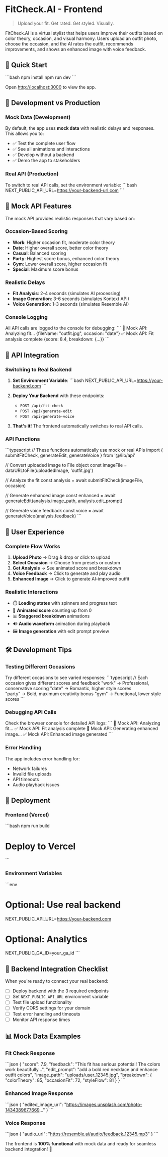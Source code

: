 # FitCheck.AI - Frontend

> Upload your fit. Get rated. Get styled. Visually.

FitCheck.AI is a virtual stylist that helps users improve their outfits based on color theory, occasion, and visual harmony. Users upload an outfit photo, choose the occasion, and the AI rates the outfit, recommends improvements, and shows an enhanced image with voice feedback.

## 🚀 Quick Start

\`\`\`bash
npm install
npm run dev
\`\`\`

Open [http://localhost:3000](http://localhost:3000) to view the app.

## 🔧 Development vs Production

### Mock Data (Development)
By default, the app uses **mock data** with realistic delays and responses. This allows you to:
- ✅ Test the complete user flow
- ✅ See all animations and interactions
- ✅ Develop without a backend
- ✅ Demo the app to stakeholders

### Real API (Production)
To switch to real API calls, set the environment variable:
\`\`\`bash
NEXT_PUBLIC_API_URL=https://your-backend-url.com
\`\`\`

## 🎯 Mock API Features

The mock API provides realistic responses that vary based on:

### Occasion-Based Scoring
- **Work**: Higher occasion fit, moderate color theory
- **Date**: Higher overall score, better color theory
- **Casual**: Balanced scoring
- **Party**: Highest score bonus, enhanced color theory
- **Gym**: Lower overall score, higher occasion fit
- **Special**: Maximum score bonus

### Realistic Delays
- **Fit Analysis**: 2-4 seconds (simulates AI processing)
- **Image Generation**: 3-6 seconds (simulates Kontext API)
- **Voice Generation**: 1-3 seconds (simulates Resemble AI)

### Console Logging
All API calls are logged to the console for debugging:
\`\`\`
🔄 Mock API: Analyzing fit... {fileName: "outfit.jpg", occasion: "date"}
✅ Mock API: Fit analysis complete {score: 8.4, breakdown: {...}}
\`\`\`

## 🔌 API Integration

### Switching to Real Backend

1. **Set Environment Variable**:
   \`\`\`bash
   NEXT_PUBLIC_API_URL=https://your-backend.com
   \`\`\`

2. **Deploy Your Backend** with these endpoints:
   - `POST /api/fit-check`
   - `POST /api/generate-edit`
   - `POST /api/generate-voice`

3. **That's it!** The frontend automatically switches to real API calls.

### API Functions

\`\`\`typescript
// These functions automatically use mock or real APIs
import { submitFitCheck, generateEdit, generateVoice } from '@/lib/api'

// Convert uploaded image to File object
const imageFile = dataURLtoFile(uploadedImage, 'outfit.jpg')

// Analyze the fit
const analysis = await submitFitCheck(imageFile, occasion)

// Generate enhanced image
const enhanced = await generateEdit(analysis.image_path, analysis.edit_prompt)

// Generate voice feedback
const voice = await generateVoice(analysis.feedback)
\`\`\`

## 📱 User Experience

### Complete Flow Works
1. **Upload Photo** → Drag & drop or click to upload
2. **Select Occasion** → Choose from presets or custom
3. **Get Analysis** → See animated score and breakdown
4. **Voice Feedback** → Click to generate and play audio
5. **Enhanced Image** → Click to generate AI-improved outfit

### Realistic Interactions
- ⏱️ **Loading states** with spinners and progress text
- 🎨 **Animated score** counting up from 0
- 📊 **Staggered breakdown** animations
- 🔊 **Audio waveform** animation during playback
- 🖼️ **Image generation** with edit prompt preview

## 🛠️ Development Tips

### Testing Different Occasions
Try different occasions to see varied responses:
\`\`\`typescript
// Each occasion gives different scores and feedback
"work"     → Professional, conservative scoring
"date"     → Romantic, higher style scores  
"party"    → Bold, maximum creativity bonus
"gym"      → Functional, lower style scores
\`\`\`

### Debugging API Calls
Check the browser console for detailed API logs:
\`\`\`
🔄 Mock API: Analyzing fit...
✅ Mock API: Fit analysis complete
🔄 Mock API: Generating enhanced image...
✅ Mock API: Enhanced image generated
\`\`\`

### Error Handling
The app includes error handling for:
- Network failures
- Invalid file uploads
- API timeouts
- Audio playback issues

## 🚀 Deployment

### Frontend (Vercel)
\`\`\`bash
npm run build
# Deploy to Vercel
\`\`\`

### Environment Variables
\`\`\`env
# Optional: Use real backend
NEXT_PUBLIC_API_URL=https://your-backend.com

# Optional: Analytics
NEXT_PUBLIC_GA_ID=your_ga_id
\`\`\`

## 🔄 Backend Integration Checklist

When you're ready to connect your real backend:

- [ ] Deploy backend with the 3 required endpoints
- [ ] Set `NEXT_PUBLIC_API_URL` environment variable
- [ ] Test file upload functionality
- [ ] Verify CORS settings for your domain
- [ ] Test error handling and timeouts
- [ ] Monitor API response times

## 📊 Mock Data Examples

### Fit Check Response
\`\`\`json
{
  "score": 7.9,
  "feedback": "This fit has serious potential! The colors work beautifully...",
  "edit_prompt": "add a bold red necklace and enhance outfit colors",
  "image_path": "uploads/user_12345.jpg",
  "breakdown": {
    "colorTheory": 85,
    "occasionFit": 72,
    "styleFlow": 81
  }
}
\`\`\`

### Enhanced Image Response
\`\`\`json
{
  "edited_image_url": "https://images.unsplash.com/photo-1434389677669..."
}
\`\`\`

### Voice Response
\`\`\`json
{
  "audio_url": "https://resemble.ai/audio/feedback_12345.mp3"
}
\`\`\`

The frontend is **100% functional** with mock data and ready for seamless backend integration! 🎉
